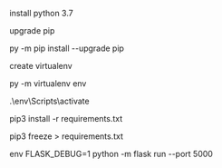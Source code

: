 install python 3.7

upgrade pip

py -m pip install --upgrade pip

create virtualenv

py -m virtualenv env

.\env\Scripts\activate

pip3 install -r requirements.txt

pip3 freeze > requirements.txt

env FLASK_DEBUG=1 python -m flask run --port 5000